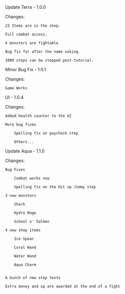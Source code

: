 Update Terra - 1.0.0

Changes:

    23 Items are in the shop.
    
    Full combat access.

    4 monsters are fightable

    Bug fix for after the name asking.

    1000 steps can be stepped post-tutorial.


Minor Bug Fix - 1.0.1

Changes:

    Game Works

 
UI - 1.0.4

Changes:

    Added health counter to the UI

    More bug fixes

        Spelling fix on paycheck step

        Others...

Update Aqua - 1.1.0

Changes:

    Bug Fixes

        Combat works now

        Spelling fix on the Hit up Jimmy step

    3 new monsters

        Shark

        Hydro Mage

        School o' Salmon

    4 new shop items

        Ice Spear

        Coral Wand

        Water Wand

        Aqua Charm

    
    A bunch of new step texts

    Extra money and xp are awarded at the end of a fight
